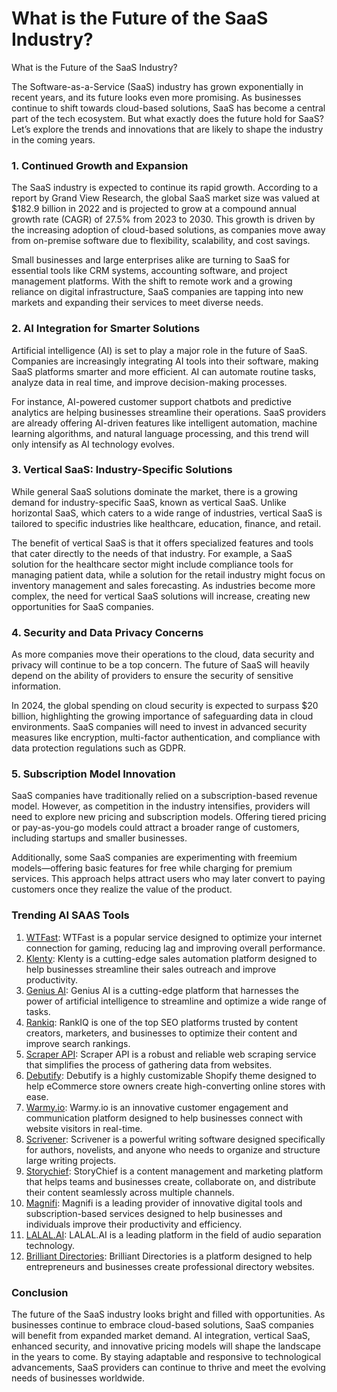 # What is the Future of the SaaS Industry?

What is the Future of the SaaS Industry?

The Software-as-a-Service (SaaS) industry has grown exponentially in recent years, and its future looks even more promising. As businesses continue to shift towards cloud-based solutions, SaaS has become a central part of the tech ecosystem. But what exactly does the future hold for SaaS? Let’s explore the trends and innovations that are likely to shape the industry in the coming years.

### 1. Continued Growth and Expansion

The SaaS industry is expected to continue its rapid growth. According to a report by Grand View Research, the global SaaS market size was valued at $182.9 billion in 2022 and is projected to grow at a compound annual growth rate (CAGR) of 27.5% from 2023 to 2030. This growth is driven by the increasing adoption of cloud-based solutions, as companies move away from on-premise software due to flexibility, scalability, and cost savings.

Small businesses and large enterprises alike are turning to SaaS for essential tools like CRM systems, accounting software, and project management platforms. With the shift to remote work and a growing reliance on digital infrastructure, SaaS companies are tapping into new markets and expanding their services to meet diverse needs.

### 2. AI Integration for Smarter Solutions

Artificial intelligence (AI) is set to play a major role in the future of SaaS. Companies are increasingly integrating AI tools into their software, making SaaS platforms smarter and more efficient. AI can automate routine tasks, analyze data in real time, and improve decision-making processes.

For instance, AI-powered customer support chatbots and predictive analytics are helping businesses streamline their operations. SaaS providers are already offering AI-driven features like intelligent automation, machine learning algorithms, and natural language processing, and this trend will only intensify as AI technology evolves.

### 3. Vertical SaaS: Industry-Specific Solutions

While general SaaS solutions dominate the market, there is a growing demand for industry-specific SaaS, known as vertical SaaS. Unlike horizontal SaaS, which caters to a wide range of industries, vertical SaaS is tailored to specific industries like healthcare, education, finance, and retail.

The benefit of vertical SaaS is that it offers specialized features and tools that cater directly to the needs of that industry. For example, a SaaS solution for the healthcare sector might include compliance tools for managing patient data, while a solution for the retail industry might focus on inventory management and sales forecasting. As industries become more complex, the need for vertical SaaS solutions will increase, creating new opportunities for SaaS companies.

### 4. Security and Data Privacy Concerns

As more companies move their operations to the cloud, data security and privacy will continue to be a top concern. The future of SaaS will heavily depend on the ability of providers to ensure the security of sensitive information.

In 2024, the global spending on cloud security is expected to surpass $20 billion, highlighting the growing importance of safeguarding data in cloud environments. SaaS companies will need to invest in advanced security measures like encryption, multi-factor authentication, and compliance with data protection regulations such as GDPR.

### 5. Subscription Model Innovation

SaaS companies have traditionally relied on a subscription-based revenue model. However, as competition in the industry intensifies, providers will need to explore new pricing and subscription models. Offering tiered pricing or pay-as-you-go models could attract a broader range of customers, including startups and smaller businesses.

Additionally, some SaaS companies are experimenting with freemium models—offering basic features for free while charging for premium services. This approach helps attract users who may later convert to paying customers once they realize the value of the product.

### Trending AI SAAS Tools

1. [WTFast](https://github.com/realshadowx/WTFast/): WTFast is a popular service designed to optimize your internet connection for gaming, reducing lag and improving overall performance.
2. [Klenty](https://github.com/realshadowx/Klenty/): Klenty is a cutting-edge sales automation platform designed to help businesses streamline their sales outreach and improve productivity.
3. [Genius AI](https://github.com/realshadowx/Genius-AI): Genius AI is a cutting-edge platform that harnesses the power of artificial intelligence to streamline and optimize a wide range of tasks.
4. [Rankiq](https://github.com/realshadowx/rankiq-free-trial/): RankIQ is one of the top SEO platforms trusted by content creators, marketers, and businesses to optimize their content and improve search rankings.
5. [Scraper API](https://github.com/realshadowx/Scraper-API/): Scraper API is a robust and reliable web scraping service that simplifies the process of gathering data from websites.
6. [Debutify](https://github.com/realshadowx/debutify): Debutify is a highly customizable Shopify theme designed to help eCommerce store owners create high-converting online stores with ease.
7. [Warmy.io](https://github.com/realshadowx/warmy/): Warmy.io is an innovative customer engagement and communication platform designed to help businesses connect with website visitors in real-time.
8. [Scrivener](https://github.com/realshadowx/Scrivener/): Scrivener is a powerful writing software designed specifically for authors, novelists, and anyone who needs to organize and structure large writing projects.
9. [Storychief](https://github.com/realshadowx/Storychief): StoryChief is a content management and marketing platform that helps teams and businesses create, collaborate on, and distribute their content seamlessly across multiple channels.
10. [Magnifi](https://github.com/realshadowx/Magnifi/): Magnifi is a leading provider of innovative digital tools and subscription-based services designed to help businesses and individuals improve their productivity and efficiency.
11. [LALAL.AI](https://github.com/realshadowx/LALAL-AI/): LALAL.AI is a leading platform in the field of audio separation technology.
12. [Brilliant Directories](https://github.com/realshadowx/Brilliant-Directories/): Brilliant Directories is a platform designed to help entrepreneurs and businesses create professional directory websites.

### Conclusion

The future of the SaaS industry looks bright and filled with opportunities. As businesses continue to embrace cloud-based solutions, SaaS companies will benefit from expanded market demand. AI integration, vertical SaaS, enhanced security, and innovative pricing models will shape the landscape in the years to come. By staying adaptable and responsive to technological advancements, SaaS providers can continue to thrive and meet the evolving needs of businesses worldwide.
